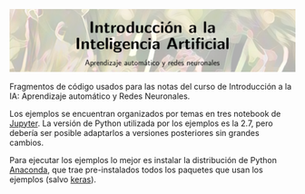 ![Screenshot](title.PNG)

Fragmentos de código usados para las notas del curso de Introducción a la IA: Aprendizaje automático y Redes Neuronales.

Los ejemplos se encuentran organizados por temas en tres notebook de [Jupyter](http://jupyter.org/). La versión de Python utilizada por los ejemplos es la 2.7, pero debería ser posible adaptarlos a versiones posteriores sin grandes cambios.

Para ejecutar los ejemplos lo mejor es instalar la distribución de Python [Anaconda](https://www.anaconda.com/download/), que trae pre-instalados todos los paquetes que usan los ejemplos (salvo [keras](https://keras.io/)). 
